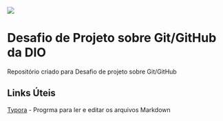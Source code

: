 ![](https://1.bp.blogspot.com/-Jhgz-dQlPb8/YPI847tnTbI/AAAAAAAAA_Y/hyrIAmqd26EGp8-Rp7baM8PwX3cpvEGKACLcBGAsYHQ/s2335/git_github.png)

# Desafio de Projeto sobre Git/GitHub da DIO

Repositório criado para Desafio de projeto sobre Git/GitHub

## Links Úteis
[Typora](https://typora.io/) - Progrma para ler e editar os arquivos Markdown

